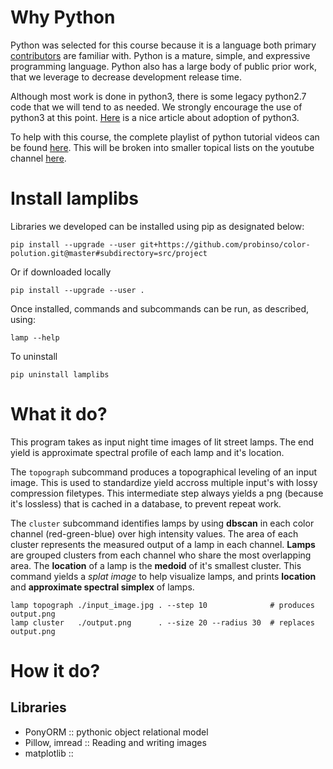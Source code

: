 # Why Python
Python was selected for this course because it is a language both primary [contributors](../../AUTHORS.md) are familiar with. Python is a mature, simple, and expressive programming language. Python also has a large body of public prior work, that we leverage to decrease development release time.

Although most work is done in python3, there is some legacy python2.7 code that we will tend to as needed. We strongly encourage the use of python3 at this point. [Here](https://www.webucator.com/blog/2016/03/still-using-python-2-it-is-time-to-upgrade/) is a nice article about adoption of python3.

To help with this course, the complete playlist of python tutorial videos can be found [here](https://www.youtube.com/playlist?list=PL96V6k-MWWMhAXQmH0AJDKM6WnfpaCx4S). This will be broken into smaller topical lists on the youtube channel [here](https://www.youtube.com/channel/UC-EKRSRFcQ1Uda8oGVVZl7Q).

# Install lamplibs
Libraries we developed can be installed using pip as designated below:
```
pip install --upgrade --user git+https://github.com/probinso/color-polution.git@master#subdirectory=src/project
```
Or if downloaded locally
```
pip install --upgrade --user .
```

Once installed, commands and subcommands can be run, as described, using:
```
lamp --help
```
To uninstall
```
pip uninstall lamplibs
```

# What it do?
This program takes as input night time images of lit street lamps. The end yield is approximate spectral profile of each lamp and it's location.

The `topograph` subcommand produces a topographical leveling of an input image. This is used to standardize yield accross multiple input's with lossy compression filetypes. This intermediate step always yields a png (because it's lossless) that is cached in a database, to prevent repeat work.

The `cluster` subcommand identifies lamps by using **dbscan** in each color channel (red-green-blue) over high intensity values. The area of each cluster represents the measured output of a lamp in each channel. **Lamps** are grouped clusters from each channel who share the most overlapping area. The **location** of a lamp is the **medoid** of it's smallest cluster. This command yields a *splat image* to help visualize lamps, and prints **location** and **approximate spectral simplex** of lamps.
```
lamp topograph ./input_image.jpg . --step 10              # produces output.png
lamp cluster   ./output.png      . --size 20 --radius 30  # replaces output.png
```

# How it do?
## Libraries
- PonyORM :: pythonic object relational model
- Pillow, imread :: Reading and writing images
- matplotlib ::
